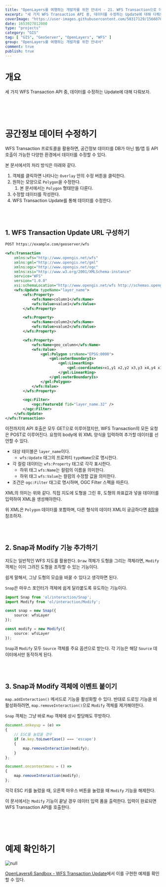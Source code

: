 ```yaml
---
title: "OpenLayers를 여행하는 개발자를 위한 안내서 - 21. WFS Transaction으로 데이터 수정하기"
excerpt: "세 가지 WFS Transaction API 중, 데이터를 수정하는 Update에 대해 다뤄보자."
coverImage: "https://user-images.githubusercontent.com/50317129/156607880-c5abad92-1991-4c01-b85f-7153bf89cb64.png"
date: 1653927012000
type: "projects"
category: "GIS"
tag: [ "GIS", "GeoServer", "OpenLayers", "WFS" ]
group: "OpenLayers를 여행하는 개발자를 위한 안내서"
comment: true
publish: true
---
```


# 개요

세 가지 WFS Transaction API 중, 데이터를 수정하는 Update에 대해 다뤄보자.

<br />
<br />
<br />










# 공간정보 데이터 수정하기

WFS Transaction 프로토콜을 활용하면, 공간정보 데이터를 DB가 아닌 웹/앱 등 API 호출이 가능한 다양한 환경에서 데이터를 수정할 수 있다.

본 문서에서의 처리 방식은 아래와 같다.

1. 객체를 클릭하면 나타나는 `Overlay` 안의 수정 버튼을 클릭한다.
2. 원하는 모양으로 `Polygon`을 수정한다.
   1. 본 문서에서는 `Polygon` 형태만을 다룬다.
3. 수정할 데이터를 작성한다.
4. WFS Transaction Update를 통해 데이터를 수정한다.

<br />
<br />





## 1. WFS Transaction Update URL 구성하기

``` txt
POST https://example.com/geoserver/wfs
```

``` xml
<wfs:Transaction
	xmlns:wfs="http://www.opengis.net/wfs"
	xmlns:gml="http://www.opengis.net/gml"
	xmlns:ogc="http://www.opengis.net/ogc"
	xmlns:xsi="http://www.w3.org/2001/XMLSchema-instance"
	service="WFS"
	version="1.0.0"
	xsi:schemaLocation="http://www.opengis.net/wfs http://schemas.opengis.net/wfs/1.0.0/WFS-transaction.xsd">
	<wfs:Update typeName="layer_name">
		<wfs:Property>
			<wfs:Name>column1</wfs:Name>
			<wfs:Value>value1</wfs:Value>
		</wfs:Property>

		<wfs:Property>
			<wfs:Name>column2</wfs:Name>
			<wfs:Value>value2</wfs:Value>
		</wfs:Property>

		<wfs:Property>
			<wfs:Name>geo_column</wfs:Name>
			<wfs:Value>
				<gml:Polygon srsName="EPSG:0000">
					<gml:outerBoundaryIs>
						<gml:LinearRing>
							<gml:coordinates>x1,y1 x2,y2 x3,y3 x4,y4 x1,y1</gml:coordinates>
						</gml:LinearRing>
					</gml:outerBoundaryIs>
				</gml:Polygon>
			</wfs:Value>
		</wfs:Property>

		<ogc:Filter>
			<ogc:FeatureId fid="layer_name.32" />
		</ogc:Filter>
	</wfs:Update>
</wfs:Transaction>
```

이전까지의 API 호출은 모두 GET으로 이루어졌지만, WFS Transaction의 모든 요청은 POST로 이루어진다. 요청의 body에 위 XML 양식을 입력하여 추가할 데이터를 선언할 수 있다.

* 대상 테이블은 `layer_name`이다.
  * `wfs:Update` 태그의 프로퍼티 `typeName`으로 명시한다.
* 각 컬럼 데이터는 `wfs:Property` 태그로 각각 표시한다.
  * 하위 태그 `wfs:Name`는 컬럼의 이름을 의미한다.
  * 하위 태그 `wfs:Value`는 컬럼의 수정할 값을 의미한다.
* 조건은 `ogc:Filter` 태그로 명시하며, OGC Filter 스펙을 따른다.

XML의 의미는 위와 같다. 직접 지도에 도형을 그린 후, 도형의 좌표값과 넣을 데이터를 입력하여 XML을 생성해야한다.

위 XML은 `Polygon` 데이터를 포함하며, 다른 형식의 데이터 XML이 궁금하다면 [8장](/projects/2022/03/14/gis-guide-for-programmer-8#2.-Transaction)을 참조하자.

<br />
<br />





## 2. Snap과 Modify 기능 추가하기

지도는 일반적인 WFS 지도를 활용한다. `Draw` 객체가 도형을 그리는 객체라면, `Modify` 객체는 이미 그려진 도형을 조작할 수 있는 기능이다.

쉽게 말해서, 그냥 도형의 모습을 바꿀 수 있다고 생각하면 된다.

`Snap`은 마우스 포인터가 객체에 쉽게 달라붙도록 유도하는 기능이다.

``` typescript
import Snap from 'ol/interaction/Snap';
import Modify from 'ol/interaction/Modify';

const snap = new Snap({
	source: wfsLayer
});

const modify = new Modify({
	source: wfsLayer
});
```

`Snap`과 `Modify` 모두 `Source` 객체를 주요 옵션으로 받는다. 각 기능은 해당 `Source` 데이터에서만 동작하게 된다.

<br />
<br />





## 3. Snap과 Modify 객체에 이벤트 붙이기

`map.addInteraction()` 메서드로 기능을 활성화할 수 있다. 반대로 드로잉 기능을 비활성화하려면, `map.removeInteraction()`으로 `Modify` 객체를 제거해야한다.

`Snap` 객체는 그냥 바로 `Map` 객체에 상시 할당해도 무방하다.

``` typescript
document.onkeyup = (e) =>
{
	// ESC를 눌렀을 경우
	if (e.key.toLowerCase() === 'escape')
	{
		map.removeInteraction(modify);
	}
};

document.oncontextmenu = () =>
{
	map.removeInteraction(modify);
};
```

각각 ESC 키를 눌렀을 때, 오른쪽 마우스 버튼을 눌렀을 때 `Modify` 기능을 해제한다.

이 문서에서는 `Modify` 기능이 끝날 경우 데이터 입력 폼을 출력한다. 입력이 완료되면 WFS Transaction API를 호출한다.

<br />
<br />
<br />










# 예제 확인하기

![null](https://user-images.githubusercontent.com/50317129/171029500-f0fee3e6-fe98-4b7c-ad23-33843efdba69.png)

[OpenLayers6 Sandbox - WFS Transaction Update](https://project.itcode.dev/gis-dev/transaction-update)에서 이를 구현한 예제를 확인할 수 있다.